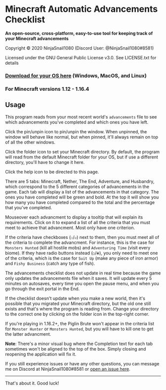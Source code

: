 # Minecraft Automatic Advancements Checklist
**An open-source, cross-platform, easy-to-use tool for keeping track of your Minecraft advancements**

Copyright © 2020 NinjaSnail1080 (Discord User: @NinjaSnail1080#8581)

Licensed under the GNU General Public License v3.0. See LICENSE.txt for details

### [Download for your OS here](https://github.com/NinjaSnail1080/maac/releases) (Windows, MacOS, and Linux)

### For Minecraft versions 1.12 - 1.16.4

## Usage
This program reads from your most recent world's `advancements` file to see which advancements you've completed and which ones you have left.

Click the pin/unpin icon to pin/unpin the window. When unpinned, the window will behave like normal, but when pinned, it'll always remain on top of all the other windows.

Click the folder icon to set your Minecraft directory. By default, the program will read from the default Minecraft folder for your OS, but if use a different directory, you'll have to change it here.

Click the help icon to be directed to this page.

There are 5 tabs: Minecraft, Nether, The End, Adventure, and Husbandry, which correspond to the 5 different categories of advancements in the game. Each tab will display a list of the advancements in that category. The ones you have completed will be green and bold. At the top it will show you how many you have completed compared to the total and the percentage that you've completed.

Mouseover each advancment to display a tooltip that will explain its requirements. Click on it to expand a list of all the criteria that you must meet to achieve that advancment. Most only have one criterion.

If the criteria have checkboxes (`☐`/`☑`) next to them, then you must meet all of the criteria to complete the advancment. For instance, this is the case for `Monsters Hunted` (kill all hostile mobs) and `Adventuring Time` (visit every biome). If they have radio buttons instead (`○`/`⦿`), you only need to meet one of the criteria, which is the case for `Suit Up` (make any piece of iron armor) and `Fishy Business` (catch any type of fish).

The advancements checklist does not update in real time because the game only updates the advancements file when it saves. It will update every 5 minutes on autosaves, every time you open the pause menu, and when you go through the exit portal in the End.

If the checklist doesn't update when you make a new world, then it's possible that you migrated your Minecraft directory, but the old one still exists and that's where the program is reading from. Change your directory to the correct one by clicking on the folder icon in the top-right corner.

If you're playing in 1.16.2+, the Piglin Brute won't appear in the criteria list for `Monster Hunter` or `Monsters Hunted`, but you will have to kill one to get the latter advancment.

**Note**: There's a minor visual bug where the Completion text for each tab sometimes won't be aligned to the top of the box. Simply closing and reopening the application will fix it.

If you still experience issues or have any other questions, you can message me on Discord at NinjaSnail1080#8581 or [open an issue here](https://github.com/NinjaSnail1080/maac/issues).

---

That's about it. Good luck!
